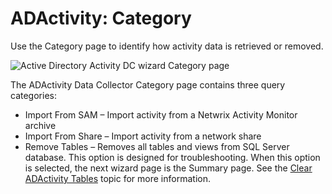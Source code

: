 # ADActivity: Category

Use the Category page to identify how activity data is retrieved or removed.

![Active Directory Activity DC wizard Category page](/img/product_docs/accessanalyzer/admin/datacollector/adinventory/category.webp)

The ADActivity Data Collector Category page contains three query categories:

- Import From SAM – Import activity from a Netwrix Activity Monitor archive
- Import From Share – Import activity from a network share
- Remove Tables – Removes all tables and views from SQL Server database. This option is designed for
  troubleshooting. When this option is selected, the next wizard page is the Summary page. See the
  [Clear ADActivity Tables](/docs/accessanalyzer/12.0/administration/data-collectors/adactivity/cleartables.md) topic for more information.
